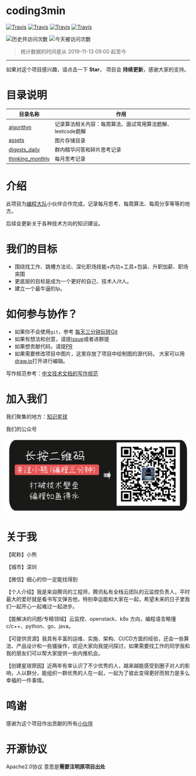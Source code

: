 # coding3min

[![Travis](https://img.shields.io/badge/language-C++-green.svg)]()
[![Travis](https://img.shields.io/badge/language-JavaScript-yellow.svg)]()
[![Travis](https://img.shields.io/badge/language-Python-red.svg)]()
[![Travis](https://img.shields.io/badge/language-Java-blue.svg)]()

![历史共访问次数](https://visitor-count-badge.herokuapp.com/total.svg?repo_id=coding3min.coding3min)
![今天被访问次数](https://visitor-count-badge.herokuapp.com/today.svg?repo_id=coding3min.coding3min)

> 统计数据的时间是从 2019-11-13 09:00 起至今

--- 
 
如果对这个项目感兴趣，请点击一下 **Star**， 项目会 **持续更新**，感谢大家的支持。
# 目录说明

|目录名称|  作用 |
|---|---|
|[algorithm](./algorithm)|记录算法相关内容：每周算法、面试常用算法题解、leetcode题解|
|[assets](./assets)|图片存储目录|
|[digests_daily](./digests_daily)|群内精华问答和碎片思考记录|
|[thinking_monthly](./thinking_monthly)|每月思考记录|

# 介绍

此项目为[编程大队](https://t.zsxq.com/rvBMzRv)小伙伴合作完成，记录每月思考、每周算法、每周分享等等的地方。

后续会更新关于各种技术方向的知识建设。

# 我们的目标

- 围绕找工作、跳槽方法论、深化职场技能+内功+工具+包装、升职加薪、职场突围
- 更底层的目标是成为一个更好的自己、技术人/it人。
- 建立一个最牛逼的Ip。

# 如何参与协作？

- 如果你不会使用`git`，参考 [每天三分钟玩转Git](https://mp.weixin.qq.com/s/ReD6suGmPvEmd5wKdylR2w)
- 如果有想法和创意，请提[issue](https://github.com/coding3min/coding3min/issues)或者进群提
- 如果想贡献代码，请提[PR](https://github.com/coding3min/coding3min/pulls)
- 如果需要修改项目中图片，这里存放了项目中绘制图的源代码， 大家可以用[draw.io](https://www.draw.io/)打开进行编辑。

写作规范参考：[中文技术文档的写作规范](https://github.com/ruanyf/document-style-guide)

# 加入我们

我们聚集的地方：[知识星球](https://t.zsxq.com/rvBMzRv)

我们的公众号

![编程三分钟](assets/simple.png)


# 关于我

【昵称】小熊

【城市】深圳

【微信】细心的你一定能找得到

【个人介绍】我是来自腾讯的工程师，腾讯私有全栈云团队的云监控负责人，平时最大的爱好就是看书写文弹吉他，特别幸运能和大家在一起，希望未来的日子里我们一起开心一起难过一起进步。

【能解决的问题/专精领域】云监控、openstack、k8s 方向，编程语言略懂c/c++、python、go、java。

【可提供资源】我具有丰富的运维、实施、架构、CI/CD方面的经验，还会一些算法、产品设计和一些骚操作，欢迎大家向我提问探讨，如果需要找工作的同学我和我的朋友们可以帮大家提供一些内推机会。

【创建星球原因】近两年有幸认识了不少优秀的人，越来越能感受到圈子对人的影响，人以群分，能组织一群优秀的人在一起，一起为了彼此变得更好而努力是多么幸福的一件事情。


# 鸣谢

感谢为这个项目作出贡献的所有[小伙伴](https://github.com/coding3min/coding3min/graphs/contributors)

# 开源协议

Apache2.0协议 意思是**需要注明原项目出处**

